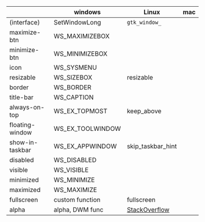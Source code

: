 |                  |     windows      |  Linux            |      mac         |
|------------------|------------------|-------------------|------------------|
| (interface)      |  SetWindowLong   |  `gtk_window_`      |                  |
| maximize-btn     | WS_MAXIMIZEBOX   |                   |                  |
| minimize-btn     | WS_MINIMIZEBOX   |                   |                  |
| icon             | WS_SYSMENU       |                   |                  |
| resizable        | WS_SIZEBOX       |     resizable     |                  |
| border           | WS_BORDER        |                   |                  |
| title-bar        | WS_CAPTION       |                   |                  |
| always-on-top    | WS_EX_TOPMOST    |  keep_above       |                  |
| floating-window  | WS_EX_TOOLWINDOW |                   |                  |
| show-in-taskbar  | WS_EX_APPWINDOW  | skip_taskbar_hint |                  |
| disabled         | WS_DISABLED      |                   |                  |
| visible          | WS_VISIBLE       |                   |                  |
| minimized        | WS_MINIMIZE      |                   |                  |
| maximized        | WS_MAXIMIZE      |                   |                  |
| fullscreen       | custom function  |   fullscreen      |                  |
| alpha    | alpha, DWM func  |   [StackOverflow](http://stackoverflow.com/questions/3908565/how-to-make-gtk-window-background-transparent)|                  |